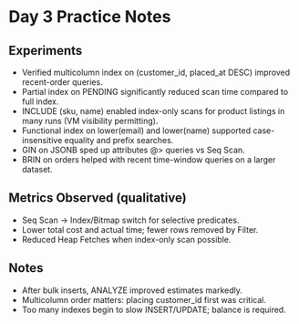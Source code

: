 # Day 3 Practice Notes

## Experiments
- Verified multicolumn index on (customer_id, placed_at DESC) improved recent-order queries.
- Partial index on PENDING significantly reduced scan time compared to full index.
- INCLUDE (sku, name) enabled index-only scans for product listings in many runs (VM visibility permitting).
- Functional index on lower(email) and lower(name) supported case-insensitive equality and prefix searches.
- GIN on JSONB sped up attributes @> queries vs Seq Scan.
- BRIN on orders helped with recent time-window queries on a larger dataset.

## Metrics Observed (qualitative)
- Seq Scan → Index/Bitmap switch for selective predicates.
- Lower total cost and actual time; fewer rows removed by Filter.
- Reduced Heap Fetches when index-only scan possible.

## Notes
- After bulk inserts, ANALYZE improved estimates markedly.
- Multicolumn order matters: placing customer_id first was critical.
- Too many indexes begin to slow INSERT/UPDATE; balance is required.